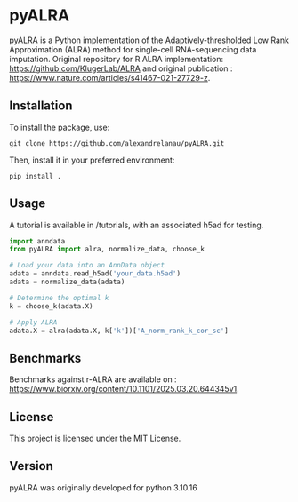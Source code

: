 # pyALRA

pyALRA is a Python implementation of the Adaptively-thresholded Low Rank Approximation (ALRA) method for single-cell RNA-sequencing data imputation. Original repository for R ALRA implementation: https://github.com/KlugerLab/ALRA and original publication : https://www.nature.com/articles/s41467-021-27729-z.

## Installation

To install the package, use:
```
git clone https://github.com/alexandrelanau/pyALRA.git
```
Then, install it in your preferred environment:

```
pip install .
```

## Usage

A tutorial is available in /tutorials, with an associated h5ad for testing. 

```python
import anndata
from pyALRA import alra, normalize_data, choose_k

# Load your data into an AnnData object
adata = anndata.read_h5ad('your_data.h5ad')
adata = normalize_data(adata)

# Determine the optimal k
k = choose_k(adata.X)

# Apply ALRA
adata.X = alra(adata.X, k['k'])['A_norm_rank_k_cor_sc']
```
## Benchmarks

Benchmarks against r-ALRA are available on : https://www.biorxiv.org/content/10.1101/2025.03.20.644345v1.

## License

This project is licensed under the MIT License.

## Version

pyALRA was originally developed for python 3.10.16
